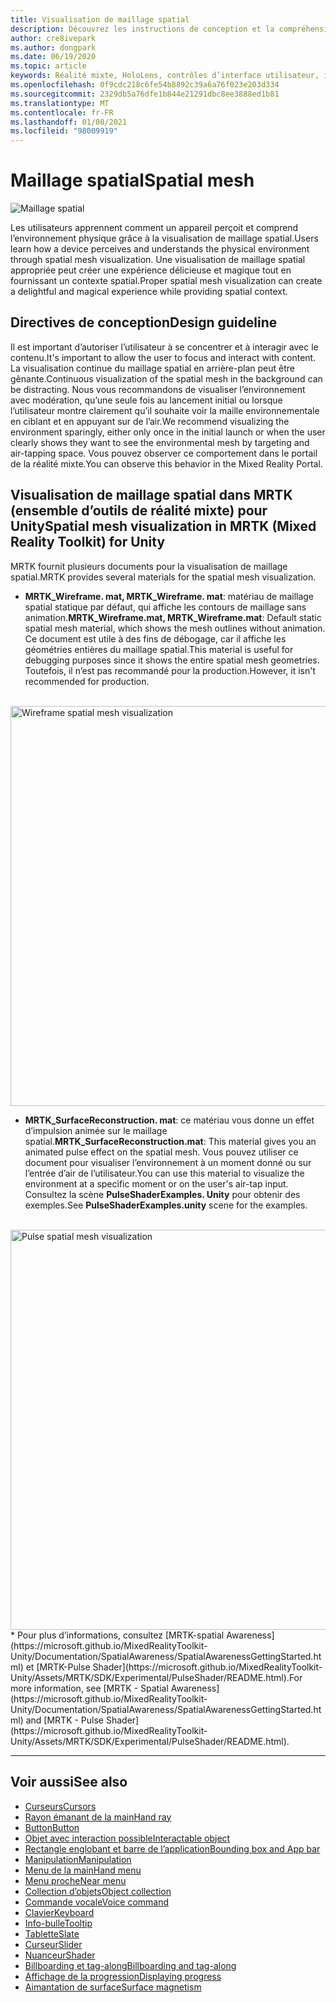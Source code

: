 ```yaml
---
title: Visualisation de maillage spatial
description: Découvrez les instructions de conception et la compréhension de l’environnement physique avec la visualisation de maillage spatial dans MRTK.
author: cre8ivepark
ms.author: dongpark
ms.date: 06/19/2020
ms.topic: article
keywords: Réalité mixte, HoloLens, contrôles d’interface utilisateur, interaction, interface utilisateur, expérience utilisateur, conception UX, interface utilisateur spatiale, interaction spatiale, interface utilisateur 3D, expérience utilisateur 3D, casque de la réalité mixte, casque de réalité mixte, casque de réalité virtuelle, HoloLens, MRTK, kit de mise en réalité mixte
ms.openlocfilehash: 0f9cdc218c6fe54b8892c39a6a76f023e203d334
ms.sourcegitcommit: 2329db5a76dfe1b844e21291dbc8ee3888ed1b81
ms.translationtype: MT
ms.contentlocale: fr-FR
ms.lasthandoff: 01/08/2021
ms.locfileid: "98009919"
---
```

# <a name="spatial-mesh"></a><span data-ttu-id="a0f36-104">Maillage spatial</span><span class="sxs-lookup"><span data-stu-id="a0f36-104">Spatial mesh</span></span>

![Maillage spatial](images/MRTK_PulseShader_SpatialMesh.gif)

<span data-ttu-id="a0f36-106">Les utilisateurs apprennent comment un appareil perçoit et comprend l’environnement physique grâce à la visualisation de maillage spatial.</span><span class="sxs-lookup"><span data-stu-id="a0f36-106">Users learn how a device perceives and understands the physical environment through spatial mesh visualization.</span></span> <span data-ttu-id="a0f36-107">Une visualisation de maillage spatial appropriée peut créer une expérience délicieuse et magique tout en fournissant un contexte spatial.</span><span class="sxs-lookup"><span data-stu-id="a0f36-107">Proper spatial mesh visualization can create a delightful and magical experience while providing spatial context.</span></span>  

## <a name="design-guideline"></a><span data-ttu-id="a0f36-108">Directives de conception</span><span class="sxs-lookup"><span data-stu-id="a0f36-108">Design guideline</span></span>

<span data-ttu-id="a0f36-109">Il est important d’autoriser l’utilisateur à se concentrer et à interagir avec le contenu.</span><span class="sxs-lookup"><span data-stu-id="a0f36-109">It's important to allow the user to focus and interact with content.</span></span> <span data-ttu-id="a0f36-110">La visualisation continue du maillage spatial en arrière-plan peut être gênante.</span><span class="sxs-lookup"><span data-stu-id="a0f36-110">Continuous visualization of the spatial mesh in the background can be distracting.</span></span> <span data-ttu-id="a0f36-111">Nous vous recommandons de visualiser l’environnement avec modération, qu’une seule fois au lancement initial ou lorsque l’utilisateur montre clairement qu’il souhaite voir la maille environnementale en ciblant et en appuyant sur de l’air.</span><span class="sxs-lookup"><span data-stu-id="a0f36-111">We recommend visualizing the environment sparingly, either only once in the initial launch or when the user clearly shows they want to see the environmental mesh by targeting and air-tapping space.</span></span> <span data-ttu-id="a0f36-112">Vous pouvez observer ce comportement dans le portail de la réalité mixte.</span><span class="sxs-lookup"><span data-stu-id="a0f36-112">You can observe this behavior in the Mixed Reality Portal.</span></span>
<br>

## <a name="spatial-mesh-visualization-in-mrtk-mixed-reality-toolkit-for-unity"></a><span data-ttu-id="a0f36-113">Visualisation de maillage spatial dans MRTK (ensemble d’outils de réalité mixte) pour Unity</span><span class="sxs-lookup"><span data-stu-id="a0f36-113">Spatial mesh visualization in MRTK (Mixed Reality Toolkit) for Unity</span></span>

<span data-ttu-id="a0f36-114">MRTK fournit plusieurs documents pour la visualisation de maillage spatial.</span><span class="sxs-lookup"><span data-stu-id="a0f36-114">MRTK provides several materials for the spatial mesh visualization.</span></span>

- <span data-ttu-id="a0f36-115">**MRTK_Wireframe. mat, MRTK_Wireframe. mat**: matériau de maillage spatial statique par défaut, qui affiche les contours de maillage sans animation.</span><span class="sxs-lookup"><span data-stu-id="a0f36-115">**MRTK_Wireframe.mat, MRTK_Wireframe.mat**: Default static spatial mesh material, which shows the mesh outlines without animation.</span></span> <span data-ttu-id="a0f36-116">Ce document est utile à des fins de débogage, car il affiche les géométries entières du maillage spatial.</span><span class="sxs-lookup"><span data-stu-id="a0f36-116">This material is useful for debugging purposes since it shows the entire spatial mesh geometries.</span></span> <span data-ttu-id="a0f36-117">Toutefois, il n’est pas recommandé pour la production.</span><span class="sxs-lookup"><span data-stu-id="a0f36-117">However, it isn't recommended for production.</span></span>
<br>
<img src="images/SurfaceReconstruction.jpg" alt="Wireframe spatial mesh visualization" width="640px">

- <span data-ttu-id="a0f36-118">**MRTK_SurfaceReconstruction. mat**: ce matériau vous donne un effet d’impulsion animée sur le maillage spatial.</span><span class="sxs-lookup"><span data-stu-id="a0f36-118">**MRTK_SurfaceReconstruction.mat**: This material gives you an animated pulse effect on the spatial mesh.</span></span> <span data-ttu-id="a0f36-119">Vous pouvez utiliser ce document pour visualiser l’environnement à un moment donné ou sur l’entrée d’air de l’utilisateur.</span><span class="sxs-lookup"><span data-stu-id="a0f36-119">You can use this material to visualize the environment at a specific moment or on the user's air-tap input.</span></span> <span data-ttu-id="a0f36-120">Consultez la scène **PulseShaderExamples. Unity** pour obtenir des exemples.</span><span class="sxs-lookup"><span data-stu-id="a0f36-120">See **PulseShaderExamples.unity** scene for the examples.</span></span>
<br>
<img src="images/MRTK_SRMesh_Pulse.jpg" alt="Pulse spatial mesh visualization" width="640px">
* <span data-ttu-id="a0f36-121">Pour plus d’informations, consultez [MRTK-spatial Awareness](https://microsoft.github.io/MixedRealityToolkit-Unity/Documentation/SpatialAwareness/SpatialAwarenessGettingStarted.html) et [MRTK-Pulse Shader](https://microsoft.github.io/MixedRealityToolkit-Unity/Assets/MRTK/SDK/Experimental/PulseShader/README.html).</span><span class="sxs-lookup"><span data-stu-id="a0f36-121">For more information, see [MRTK - Spatial Awareness](https://microsoft.github.io/MixedRealityToolkit-Unity/Documentation/SpatialAwareness/SpatialAwarenessGettingStarted.html) and [MRTK - Pulse Shader](https://microsoft.github.io/MixedRealityToolkit-Unity/Assets/MRTK/SDK/Experimental/PulseShader/README.html).</span></span>

<br>

---

## <a name="see-also"></a><span data-ttu-id="a0f36-122">Voir aussi</span><span class="sxs-lookup"><span data-stu-id="a0f36-122">See also</span></span>

* [<span data-ttu-id="a0f36-123">Curseurs</span><span class="sxs-lookup"><span data-stu-id="a0f36-123">Cursors</span></span>](cursors.md)
* [<span data-ttu-id="a0f36-124">Rayon émanant de la main</span><span class="sxs-lookup"><span data-stu-id="a0f36-124">Hand ray</span></span>](point-and-commit.md)
* [<span data-ttu-id="a0f36-125">Button</span><span class="sxs-lookup"><span data-stu-id="a0f36-125">Button</span></span>](button.md)
* [<span data-ttu-id="a0f36-126">Objet avec interaction possible</span><span class="sxs-lookup"><span data-stu-id="a0f36-126">Interactable object</span></span>](interactable-object.md)
* [<span data-ttu-id="a0f36-127">Rectangle englobant et barre de l’application</span><span class="sxs-lookup"><span data-stu-id="a0f36-127">Bounding box and App bar</span></span>](app-bar-and-bounding-box.md)
* [<span data-ttu-id="a0f36-128">Manipulation</span><span class="sxs-lookup"><span data-stu-id="a0f36-128">Manipulation</span></span>](direct-manipulation.md)
* [<span data-ttu-id="a0f36-129">Menu de la main</span><span class="sxs-lookup"><span data-stu-id="a0f36-129">Hand menu</span></span>](hand-menu.md)
* [<span data-ttu-id="a0f36-130">Menu proche</span><span class="sxs-lookup"><span data-stu-id="a0f36-130">Near menu</span></span>](near-menu.md)
* [<span data-ttu-id="a0f36-131">Collection d’objets</span><span class="sxs-lookup"><span data-stu-id="a0f36-131">Object collection</span></span>](object-collection.md)
* [<span data-ttu-id="a0f36-132">Commande vocale</span><span class="sxs-lookup"><span data-stu-id="a0f36-132">Voice command</span></span>](voice-input.md)
* [<span data-ttu-id="a0f36-133">Clavier</span><span class="sxs-lookup"><span data-stu-id="a0f36-133">Keyboard</span></span>](keyboard.md)
* [<span data-ttu-id="a0f36-134">Info-bulle</span><span class="sxs-lookup"><span data-stu-id="a0f36-134">Tooltip</span></span>](tooltip.md)
* [<span data-ttu-id="a0f36-135">Tablette</span><span class="sxs-lookup"><span data-stu-id="a0f36-135">Slate</span></span>](slate.md)
* [<span data-ttu-id="a0f36-136">Curseur</span><span class="sxs-lookup"><span data-stu-id="a0f36-136">Slider</span></span>](slider.md)
* [<span data-ttu-id="a0f36-137">Nuanceur</span><span class="sxs-lookup"><span data-stu-id="a0f36-137">Shader</span></span>](shader.md)
* [<span data-ttu-id="a0f36-138">Billboarding et tag-along</span><span class="sxs-lookup"><span data-stu-id="a0f36-138">Billboarding and tag-along</span></span>](billboarding-and-tag-along.md)
* [<span data-ttu-id="a0f36-139">Affichage de la progression</span><span class="sxs-lookup"><span data-stu-id="a0f36-139">Displaying progress</span></span>](progress.md)
* [<span data-ttu-id="a0f36-140">Aimantation de surface</span><span class="sxs-lookup"><span data-stu-id="a0f36-140">Surface magnetism</span></span>](surface-magnetism.md)
